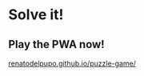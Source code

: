 # Solve it!

## Play the PWA now!

[renatodelpupo.github.io/puzzle-game/](https://renatodelpupo.github.io/puzzle-game/)
